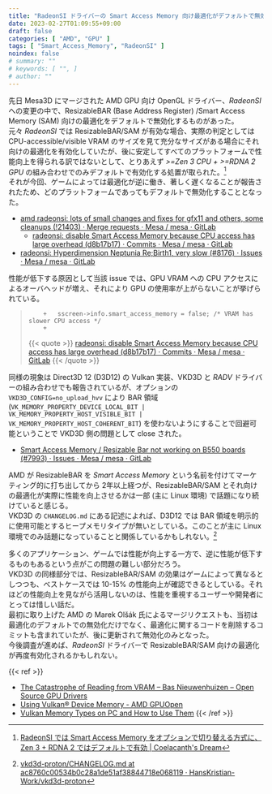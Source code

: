 ```yaml
---
title: "RadeonSI ドライバーの Smart Access Memory 向け最適化がデフォルトで無効に"
date: 2023-02-27T01:09:55+09:00
draft: false
categories: [ "AMD", "GPU" ]
tags: [ "Smart_Access_Memory", "RadeonSI" ]
noindex: false
# summary: ""
# keywords: [ "", ]
# author: ""
---
```


先日 Mesa3D にマージされた AMD GPU 向け OpenGL ドライバー、*RadeonSI* への変更の中で、ResizableBAR (Base Address Register) /Smart Access Memory (SAM) 向けの最適化をデフォルトで無効化するものがあった。  
元々 *RadeonSI* では ResizableBAR/SAM が有効な場合、実際の判定としては CPU-accessible/visible VRAM のサイズを見て充分なサイズがある場合にそれ向けの最適化を有効化していたが、後に安定してすべてのプラットフォームで性能向上を得られる訳ではないとして、とりあえず *>=Zen 3 CPU + >=RDNA 2 GPU* の組み合わせでのみデフォルトで有効化する処置が取られた。[^sam-zen3]  
それが今回、ゲームによっては最適化が逆に働き、著しく遅くなることが報告されたため、どのプラットフォームであってもデフォルトで無効化することとなった。  

[^sam-zen3]: [RadeonSI では Smart Access Memory をオプションで切り替える方式に、 Zen 3 + RDNA 2 ではデフォルトで有効 | Coelacanth's Dream](/posts/2020/12/24/change-of-radeonsi-sam/)

 * [amd,radeonsi: lots of small changes and fixes for gfx11 and others, some cleanups (!21403) · Merge requests · Mesa / mesa · GitLab](https://gitlab.freedesktop.org/mesa/mesa/-/merge_requests/21403)
    * [radeonsi: disable Smart Access Memory because CPU access has large overhead (d8b17b17) · Commits · Mesa / mesa · GitLab](https://gitlab.freedesktop.org/mesa/mesa/-/commit/d8b17b17526b46d69e4102a883ba451e7f1db148?merge_request_iid=21525)
 * [radeonsi: Hyperdimension Neptunia Re;Birth1, very slow (#8176) · Issues · Mesa / mesa · GitLab](https://gitlab.freedesktop.org/mesa/mesa/-/issues/8176)

性能が低下する原因として当該 issue では、GPU VRAM への CPU アクセスによるオーバヘッドが増え、それにより GPU の使用率が上がらないことが挙げられている。  

 >         +   sscreen->info.smart_access_memory = false; /* VRAM has slower CPU access */
 >         +
 >
 > {{< quote >}} [radeonsi: disable Smart Access Memory because CPU access has large overhead (d8b17b17) · Commits · Mesa / mesa · GitLab](https://gitlab.freedesktop.org/mesa/mesa/-/commit/d8b17b17526b46d69e4102a883ba451e7f1db148) {{< /quote >}}

同様の現象は Direct3D 12 (D3D12) の Vulkan 実装、VKD3D と *RADV* ドライバーの組み合わせでも報告されているが、オプションの `VKD3D_CONFIG=no_upload_hvv` により BAR 領域 (`VK_MEMORY_PROPERTY_DEVICE_LOCAL_BIT | VK_MEMORY_PROPERTY_HOST_VISIBLE_BIT | VK_MEMORY_PROPERTY_HOST_COHERENT_BIT`) を使わないようにすることで回避可能ということで VKD3D 側の問題として close された。  

 * [Smart Access Memory / Resizable Bar not working on B550 boards (#7993) · Issues · Mesa / mesa · GitLab](https://gitlab.freedesktop.org/mesa/mesa/-/issues/7993)

AMD が ResizableBAR を *Smart Access Memory* という名前を付けてマーケティング的に打ち出してから 2年以上経つが、ResizableBAR/SAM とそれ向けの最適化が実際に性能を向上させるかは一部 (主に Linux 環境) で話題になり続けていると感じる。  
VKD3D の `CHANGELOG.md` にある記述によれば、D3D12 では BAR 領域を明示的に使用可能とするヒープメモリタイプが無いとしている。このことが主に Linux 環境でのみ話題になっていることと関係しているかもしれない。[^vkd3d]  

多くのアプリケーション、ゲームでは性能が向上する一方で、逆に性能が低下するものもあるという点がこの問題の難しい部分だろう。  
VKD3D の同様部分では、ResizableBAR/SAM の効果はゲームによって異なるとしつつも、ベストケースでは 10-15% の性能向上が確認できるとしている。それほどの性能向上を見ながら活用しないのは、性能を重視するユーザーや開発者にとっては惜しい話だ。  
最初に取り上げた AMD の Marek Olšák 氏によるマージリクエストも、当初は最適化のデフォルトでの無効化だけでなく、最適化に関するコードを削除するコミットも含まれていたが、後に更新されて無効化のみとなった。  
今後調査が進めば、*RadeonSI* ドライバーで ResizableBAR/SAM 向けの最適化が再度有効化されるかもしれない。  

[^vkd3d]: [vkd3d-proton/CHANGELOG.md at ac8760c00534b0c28a1de51af38844718e068119 · HansKristian-Work/vkd3d-proton](https://github.com/HansKristian-Work/vkd3d-proton/blob/ac8760c00534b0c28a1de51af38844718e068119/CHANGELOG.md#performance)

{{< ref >}}
 * [The Catastrophe of Reading from VRAM – Bas Nieuwenhuizen – Open Source GPU Drivers](https://www.basnieuwenhuizen.nl/the-catastrophe-of-reading-from-vram/)
 * [Using Vulkan® Device Memory - AMD GPUOpen](https://gpuopen.com/learn/vulkan-device-memory/)
 * [Vulkan Memory Types on PC and How to Use Them](https://asawicki.info/news_1740_vulkan_memory_types_on_pc_and_how_to_use_them)
{{< /ref >}}
